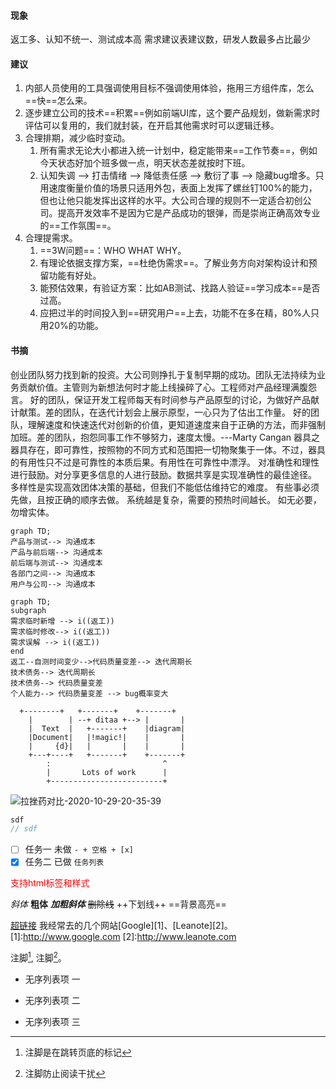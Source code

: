 #### 现象
返工多、认知不统一、测试成本高
需求建议表建议数，研发人数最多占比最少
#### 建议
1. 内部人员使用的工具强调使用目标不强调使用体验，拖用三方组件库，怎么==快==怎么来。
2. 逐步建立公司的技术==积累==例如前端UI库，这个要产品规划，做新需求时评估可以复用的，我们就封装，在开启其他需求时可以逻辑迁移。
3. 合理排期，减少临时变动。
    1. 所有需求无论大小都进入统一计划中，稳定能带来==工作节奏==，例如今天状态好加个班多做一点，明天状态差就按时下班。
    2. 认知失调 --> 打击情绪 --> 降低责任感 --> 敷衍了事 --> 隐藏bug增多。只用速度衡量价值的场景只适用外包，表面上发挥了螺丝钉100%的能力，但也让他只能发挥出这样的水平。大公司合理的规则不一定适合初创公司。提高开发效率不是因为它是产品成功的银弹，而是崇尚正确高效专业的==工作氛围==。
4. 合理提需求。
    1. ==3W问题==：WHO WHAT WHY。
    2. 有理论依据支撑方案，==杜绝伪需求==。了解业务方向对架构设计和预留功能有好处。
    3. 能预估效果，有验证方案：比如AB测试、找路人验证==学习成本==是否过高。
    4. 应把过半的时间投入到==研究用户==上去，功能不在多在精，80%人只用20%的功能。
#### 书摘
创业团队努力找到新的投资。大公司则挣扎于复制早期的成功。团队无法持续为业务贡献价值。主管则为新想法何时才能上线操碎了心。工程师对产品经理满腹怨言。
好的团队，保证开发工程师每天有时间参与产品原型的讨论，为做好产品献计献策。差的团队，在迭代计划会上展示原型，一心只为了估出工作量。
好的团队，理解速度和快速迭代对创新的价值，更知道速度来自于正确的方法，而非强制加班。差的团队，抱怨同事工作不够努力，速度太慢。---Marty Cangan
器具之器具存在，即可靠性，按照物的不同方式和范围把一切物聚集于一体。不过，器具的有用性只不过是可靠性的本质后果。有用性在可靠性中漂浮。
对准确性和理性进行鼓励。对分享更多信息的人进行鼓励。数据共享是实现准确性的最佳途径。
多样性是实现高效团体决策的基础，但我们不能低估维持它的难度。
有些事必须先做，且按正确的顺序去做。
系统越是复杂，需要的预热时间越长。
如无必要，勿增实体。
```mermaid
graph TD;
产品与测试--> 沟通成本
产品与前后端--> 沟通成本
前后端与测试--> 沟通成本
各部门之间--> 沟通成本
用户与公司--> 沟通成本
```
```mermaid
graph TD;
subgraph  
需求临时新增 --> i((返工))
需求临时修改--> i((返工))
需求误解 --> i((返工))
end
返工--自测时间变少-->代码质量变差--> 迭代周期长
技术债务--> 迭代周期长
技术债务--> 代码质量变差
个人能力--> 代码质量变差 --> bug概率变大
```
```ditaa {cmd=true}
  +--------+   +-------+    +-------+
    |        | --+ ditaa +--> |       |
    |  Text  |   +-------+    |diagram|
    |Document|   |!magic!|    |       |
    |     {d}|   |       |    |       |
    +---+----+   +-------+    +-------+
        :                         ^
        |       Lots of work      |
        +-------------------------+
```
![拉挫药对比-2020-10-29-20-35-39](http://img.996lucky.top/markdown_拉挫药对比-2020-10-29-20-35-39.jpeg)
```js
sdf
// sdf
```
<!-- 注释不显示 -->

- [ ] 任务一 未做 `- + 空格 + [x]`
- [x] 任务二 已做 `任务列表`

<div style='color: red;'>
    支持html标签和样式
</div>

*斜体*
**粗体**
***加粗斜体***
~~删除线~~
++下划线++
==背景高亮==

[超链接](https://www.jianshu.com/u/16d77399d3a7 "择势勤")
我经常去的几个网站[Google][1]、[Leanote][2]。
[1]:http://www.google.com 
[2]:http://www.leanote.com

注脚[^1], 注脚[^2]。
[^1]:注脚是在跳转页底的标记
[^2]:注脚防止阅读干扰

* 无序列表项 一
+ 无序列表项 二
- 无序列表项 三